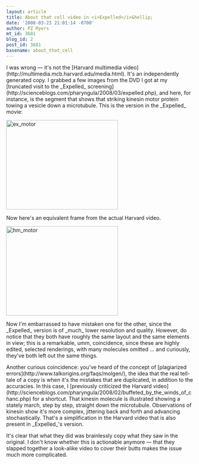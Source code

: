 ```yaml
---
layout: article
title: About that cell video in <i>Expelled</i>&hellip;
date: '2008-03-23 21:01:14 -0700'
author: PZ Myers
mt_id: 3681
blog_id: 2
post_id: 3681
basename: about_that_cell
---
```

<p>I was wrong &mdash; it's not the [Harvard multimedia video](http://multimedia.mcb.harvard.edu/media.html). It's an independently generated copy. I grabbed a few images from the DVD I got at my [truncated visit to the _Expelled_ screening](http://scienceblogs.com/pharyngula/2008/03/expelled.php), and here, for instance, is the segment that shows that striking kinesin motor protein towing a vesicle down a microtubule. This is the version in the _Expelled_ movie:</p>


<div markdown="block" class="center">
<img src="http://scienceblogs.com/pharyngula/2008/03/23/ex_motor" alt="ex_motor" width="300" height="240" />
</div>


<p>Now here's an equivalent frame from the actual Harvard video.</p>


<div markdown="block" class="center">
<img src="http://scienceblogs.com/pharyngula/2008/03/23/hm_motor" alt="hm_motor" width="300" height="240" />
</div>


<p>Now I'm embarrassed to have mistaken one for the other, since the _Expelled_ version is of _much_ lower resolution and quality. However, do notice that they both have roughly the same layout and the same elements in view; this is a remarkable, umm, coincidence, since these are highly edited, selected renderings, with many molecules omitted &hellip; and curiously, they've both left out the same things.</p>

<p>Another curious coincidence: you've heard of the concept of [plagiarized errors](http://www.talkorigins.org/faqs/molgen/), the idea that the real tell-tale of a copy is when it's the mistakes that are duplicated, in addition to the accuracies. In this case, I [previously criticized the Harvard video](http://scienceblogs.com/pharyngula/2008/02/buffeted_by_the_winds_of_chanc.php) for a shortcut. That kinesin molecule is illustrated showing a stately march, step by step, straight down the microtubule. Observations of kinesin show it's more complex, jittering back and forth and advancing stochastically. That's a simplification in the Harvard video that is also present in _Expelled_'s version.</p>

<p>It's clear that what they did was brainlessly copy what they saw in the original. I don't know whether this is actionable anymore &mdash; that they slapped together a look-alike video to cover their butts makes the issue much more complicated.</p>

